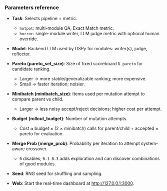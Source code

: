 ### Parameters reference

- **Task**: Selects pipeline + metric.
  - `hotpot`: multi-module QA, Exact Match metric.
  - `horror`: single-module writer, LLM judge metric with optional human override.

- **Model**: Backend LLM used by DSPy for modules: writer(s), judge, reflector.

- **Pareto (pareto_set_size)**: Size of fixed scoreboard `D_pareto` for candidate ranking.
  - Larger → more stable/generalizable ranking; more expensive.
  - Small → faster iteration; noisier.

- **Minibatch (minibatch_size)**: Items used per mutation attempt to compare parent vs child.
  - Larger → less noisy accept/reject decisions; higher cost per attempt.

- **Budget (rollout_budget)**: Number of mutation attempts.
  - Cost ≈ budget × (2 × minibatch) calls for parent/child + accepted × pareto for evaluation.

- **Merge Prob (merge_prob)**: Probability per iteration to attempt system-aware crossover.
  - `0` disables; `0.1–0.3` adds exploration and can discover combinations of good modules.

- **Seed**: RNG seed for shuffling and sampling.

- **Web**: Start the real-time dashboard at http://127.0.0.1:3000.